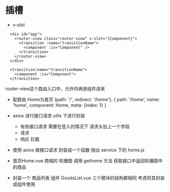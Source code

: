 # 插槽
- v-slot 
```
  <div id="app">
    <router-view class="router-view" v-slot="{Component}">
      <transition :name="transitionName">
        <component :is="Component" />
      </transition>
    </router-view>
  </div>
```

```
  <transition:name="transitionName">
    <component :is="Component">
  </transition>
```

router-view这个路由入口中，允许你再放组件进来

- 配路由
  Home为首页 {path: '/', redirect: '/home'},
  {
    path: '/home', name: 'home', component: Home, 
    meta: {index: 1} 
  }

- axios 进行接口请求  utils 下进行封装
  - 有些接口请求 需要在登入的情况下
    请求头加上一个字段
  - 请求
  - 响应 拦截

- 使用 axios 做接口请求 封装成一个函数 抛出 service 下的 home.js

- 首页Home.vue 商城的 轮播图 调用 gethome 方法 获取接口中返回轮播图中的商品

- 封装一个 商品列表 组件  GoodsList.vue
  三个模块的结构都相同 考虑将其封装成组件使用

